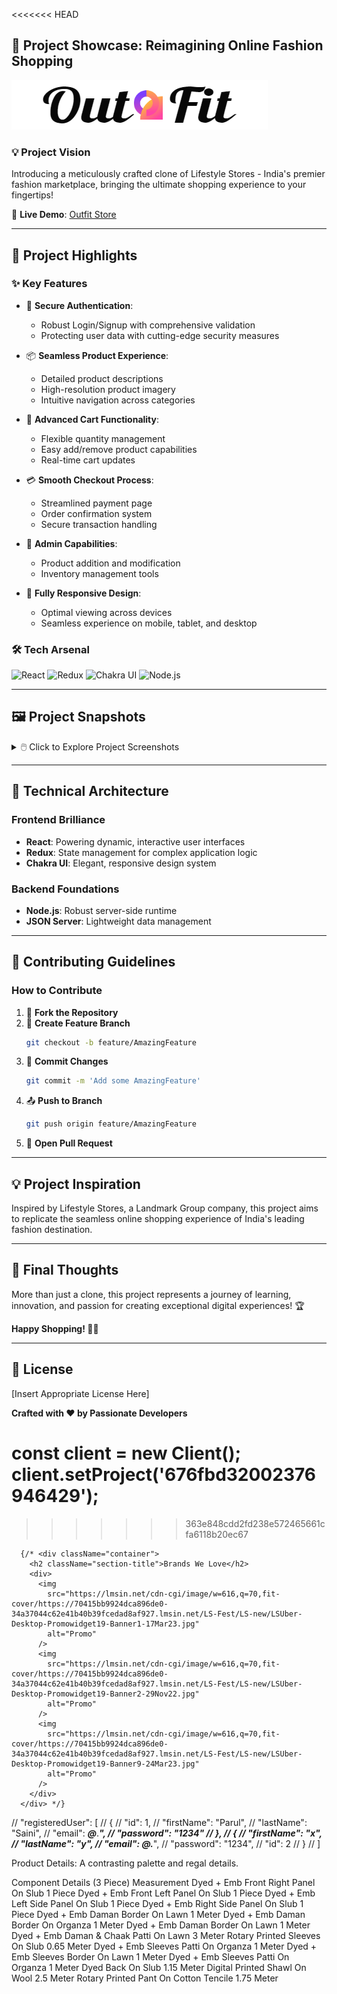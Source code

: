 
<<<<<<< HEAD
## 🌟 Project Showcase: Reimagining Online Fashion Shopping

![Project Logo](https://github.com/deepakpatil26/spiffy-farm-6274/blob/main/src/Asssets/logo2.png)

### 💡 Project Vision
Introducing a meticulously crafted clone of Lifestyle Stores - India's premier fashion marketplace, bringing the ultimate shopping experience to your fingertips!

🔗 **Live Demo**: [Outfit Store](https://outfitstore.vercel.app/)

---

## 🚀 Project Highlights

### ✨ Key Features
- 🔐 **Secure Authentication**: 
  - Robust Login/Signup with comprehensive validation
  - Protecting user data with cutting-edge security measures

- 📦 **Seamless Product Experience**:
  - Detailed product descriptions
  - High-resolution product imagery
  - Intuitive navigation across categories

- 🛒 **Advanced Cart Functionality**:
  - Flexible quantity management
  - Easy add/remove product capabilities
  - Real-time cart updates

- 💳 **Smooth Checkout Process**:
  - Streamlined payment page
  - Order confirmation system
  - Secure transaction handling

- 👑 **Admin Capabilities**:
  - Product addition and modification
  - Inventory management tools

- 📱 **Fully Responsive Design**:
  - Optimal viewing across devices
  - Seamless experience on mobile, tablet, and desktop

### 🛠 Tech Arsenal
![React](https://img.shields.io/badge/React-20232A?style=for-the-badge&logo=react&logoColor=61DAFB)
![Redux](https://img.shields.io/badge/Redux-593D88?style=for-the-badge&logo=redux&logoColor=white)
![Chakra UI](https://img.shields.io/badge/Chakra--UI-319795?style=for-the-badge&logo=chakra-ui&logoColor=white)
![Node.js](https://img.shields.io/badge/Node.js-43853D?style=for-the-badge&logo=node.js&logoColor=white)

---

## 🖼️ Project Snapshots

<details>
<summary>🖱️ Click to Explore Project Screenshots</summary>

### 🏠 Homepage
![Homepage](https://user-images.githubusercontent.com/94694221/230531061-518219f4-c2f9-4dd7-910e-8313201a7d68.png)

### 👚 Product Categories
![Product Categories](https://user-images.githubusercontent.com/94694221/230531033-12cfa086-a87c-4bdf-ac33-50ba18765cac.png)

### 🔍 Product Details
![Product Details](https://user-images.githubusercontent.com/91380941/229769911-813db0f5-375a-4242-a311-384c917c3c7b.png)

### 🛒 Shopping Cart
![Shopping Cart](https://user-images.githubusercontent.com/94694221/230530957-acd9dc18-5658-4f8f-a18a-6dbf6ee5cd0c.png)

### 💳 Checkout Process
![Checkout](https://user-images.githubusercontent.com/94694221/230530999-b5719a21-dcf7-4ad2-a365-3f5363bb4738.png)

### 👤 User Authentication
![User Authentication](https://user-images.githubusercontent.com/94694221/230531016-5468e0e9-c368-4fd2-ae6d-52b54bb25c28.png)

### 🏷️ Final Order Confirmation
![Order Confirmation](https://user-images.githubusercontent.com/94694221/230531109-4f55952e-e0b8-4254-ad7e-933937152057.png)
</details>

---

## 🔧 Technical Architecture

### Frontend Brilliance
- **React**: Powering dynamic, interactive user interfaces
- **Redux**: State management for complex application logic
- **Chakra UI**: Elegant, responsive design system

### Backend Foundations
- **Node.js**: Robust server-side runtime
- **JSON Server**: Lightweight data management

---

## 🤝 Contributing Guidelines

### How to Contribute
1. 🍴 **Fork the Repository**
2. 🌿 **Create Feature Branch**
   ```bash
   git checkout -b feature/AmazingFeature
   ```
3. 💾 **Commit Changes**
   ```bash
   git commit -m 'Add some AmazingFeature'
   ```
4. 📤 **Push to Branch**
   ```bash
   git push origin feature/AmazingFeature
   ```
5. 🔀 **Open Pull Request**

---

## 💡 Project Inspiration
Inspired by Lifestyle Stores, a Landmark Group company, this project aims to replicate the seamless online shopping experience of India's leading fashion destination.

---

## 🌈 Final Thoughts

More than just a clone, this project represents a journey of learning, innovation, and passion for creating exceptional digital experiences! 🏆

**Happy Shopping! 👗🛒**

---

## 📜 License
[Insert Appropriate License Here]

**Crafted with ❤️ by Passionate Developers**





<!--  -->
<!-- appwrite -->
const client = new Client();
client.setProject('676fbd32002376946429');
=======
>>>>>>> 363e848cdd2fd238e572465661cfa6118b20ec67





      {/* <div className="container">
        <h2 className="section-title">Brands We Love</h2>
        <div>
          <img
            src="https://lmsin.net/cdn-cgi/image/w=616,q=70,fit-cover/https://70415bb9924dca896de0-34a37044c62e41b40b39fcedad8af927.lmsin.net/LS-Fest/LS-new/LSUber-Desktop-Promowidget19-Banner1-17Mar23.jpg"
            alt="Promo"
          />
          <img
            src="https://lmsin.net/cdn-cgi/image/w=616,q=70,fit-cover/https://70415bb9924dca896de0-34a37044c62e41b40b39fcedad8af927.lmsin.net/LS-Fest/LS-new/LSUber-Desktop-Promowidget19-Banner2-29Nov22.jpg"
            alt="Promo"
          />
          <img
            src="https://lmsin.net/cdn-cgi/image/w=616,q=70,fit-cover/https://70415bb9924dca896de0-34a37044c62e41b40b39fcedad8af927.lmsin.net/LS-Fest/LS-new/LSUber-Desktop-Promowidget19-Banner9-24Mar23.jpg"
            alt="Promo"
          />
        </div>
      </div> */}


      
// "registeredUser": [
//     {
//       "id": 1,
//       "firstName": "Parul",
//       "lastName": "Saini",
//       "email": ***@***.***",
//       "password": "1234"
//     },
//     {
//       "firstName": "x",
//       "lastName": "y",
//       "email": ***@***.***",
//       "password": "1234",
//       "id": 2
//     }
//   ]
<!-- 
APPWRITE_ENDPOINT=https://cloud.appwrite.io/v1
APPWRITE_PROJECT=676fbd32002376946429
APPWRITE_API_KEY=standard_95e0b9fff561389b58d13202d95d1c66bf13d2b62f4a5793be119eedbfb80094e2106395bcd3f0018e43a8a9fa7822892eae30f59ff0b9b5f832070fa4680802b369de25d25ae6fbc04264ee66b281a9b7fca7c0580dcdd40a05d9f4968ffe847548f1e402b8f6da72dd67abe77af93988f91d68dc7b81b27aba89a0bafb3544
APPWRITE_DATABASE_ID=676fbdf40018c7405160
APPWRITE_COLLECTION_ID=676fbe1f002334b76541
APPWRITE_BUCKET_ID=676fbf1e003e2a7f4e0f -->




Product Details:
A contrasting palette and regal details.

Component Details (3 Piece)	Measurement
Dyed + Emb Front Right Panel On Slub  	1 Piece
Dyed + Emb Front Left Panel On Slub 	1 Piece
Dyed + Emb Left Side Panel On Slub 	1 Piece
Dyed + Emb Right Side Panel On Slub 	1 Piece
Dyed + Emb Daman Border On Lawn 	1 Meter
Dyed + Emb Daman Border On Organza 	1 Meter
Dyed + Emb Daman Border On Lawn 	1 Meter
Dyed + Emb Daman & Chaak Patti On Lawn 	3 Meter
Rotary Printed Sleeves On Slub	0.65 Meter
Dyed + Emb Sleeves Patti On Organza 	1 Meter
Dyed + Emb Sleeves Border On Lawn 	1 Meter
Dyed + Emb Sleeves Patti On Organza 	1 Meter
Dyed Back On Slub 	1.15 Meter
Digital Printed Shawl On Wool 	2.5 Meter
Rotary Printed Pant On Cotton Tencile 	1.75 Meter






